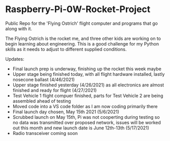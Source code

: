 # Raspberry-Pi-0W-Rocket-Project
Public Repo for the 'Flying Ostrich' flight computer and programs that go along with it.

The Flying Ostrich is the rocket me, and three other kids are working on to begin learning about engineering. This is a good challenge for my Python skills as it needs to adjust to different supplied conditions. 

Updates:
- Final launch prep is underway, finishing up the rocket this week maybe
- Upper stage being finished today, with all flight hardware installed, lastly nosecone ballast (4/46/2021)
- Upper stage finished yesterday (4/26/2021) as all electronics are almost finished and ready for flight (4/27/2021)
- Test Vehicle 1 flight compuer finished, parts for Test Vehicle 2 are being assembled ahead of testing
- Moved code into a VS code folder as I am now coding primarily there
- Final launch day chosen, May 15th 2021 (5/6/2021)
- Scrubbed launch on May 15th, Pi was not cooperting during testing so no data was transmitted over proposed network, issues will be worked out this month and new launch date is June 12th-13th (5/17/2021)
- Radio transceiver coming soon
